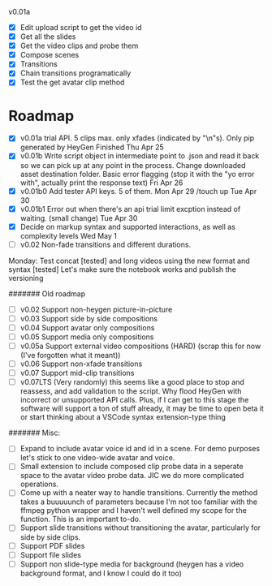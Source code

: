 v0.01a
- [x] Edit upload script to get the video id
- [x] Get all the slides
- [x] Get the video clips and probe them
- [x] Compose scenes
- [x] Transitions
- [x] Chain transitions programatically
- [x] Test the get avatar clip method

# Roadmap
- [x] v0.01a trial API. 5 clips max. only xfades (indicated by "\n"s). Only pip generated by HeyGen Finished Thu Apr 25
- [x] v0.01b Write script object in intermediate point to .json and read it back so we can pick up at any point in the process. Change downloaded asset destination folder. Basic error flagging (stop it with the "yo error with", actually print the response text) Fri Apr 26
- [x] v0.01b0 Add tester API keys. 5 of them. Mon Apr 29 /touch up Tue Apr 30
- [x] v0.01b1 Error out when there's an api trial limit excption instead of waiting. (small change) Tue Apr 30
- [x] Decide on markup syntax and supported interactions, as well as complexity levels Wed May 1
- [ ] v0.02 Non-fade transitions and different durations.

Monday: Test concat [tested] and long videos using the new format and syntax [tested]
Let's make sure the notebook works and publish the versioning

####### Old roadmap
- [ ] v0.02     Support non-heygen picture-in-picture
- [ ] v0.03     Support side by side compositions
- [ ] v0.04     Support avatar only compositions
- [ ] v0.05     Support media only compositions
- [ ] v0.05a    Support external video compositions (HARD) (scrap this for now (I've forgotten what it meant))
- [ ] v0.06     Support non-xfade transitions
- [ ] v0.07     Support mid-clip transitions
- [ ] v0.07LTS  (Very randomly) this seems like a good place to stop and reassess, and add validation to the script. Why flood HeyGen with incorrect or unsupported API calls. Plus, if I can get to this stage the software will support a ton of stuff already, it may be time to open beta it or start thinking about a VSCode syntax extension-type thing

####### Misc:
- [ ] Expand to include avatar voice id and id in a scene. For demo purposes let's stick to one video-wide avatar and voice.
- [ ] Small extension to include composed clip probe data in a seperate space to the avatar video probe data. JIC we do more complicated operations.
- [ ] Come up with a neater way to handle transitions. Currently the method takes a buuuuunch of parameters because I'm not too familiar with the ffmpeg python wrapper and I haven't well defined my scope for the function. This is an important to-do.
- [ ] Support slide transitions without transitioning the avatar, particularly for side by side clips.
- [ ] Support PDF slides
- [ ] Support file slides
- [ ] Support non slide-type media for background (heygen has a video background format, and I know I could do it too)